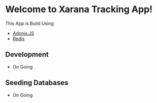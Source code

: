 # Welcome to Xarana Tracking App!

This App is Build Using

- [Adonis.JS](https://adonisjs.com/)
- [Redis](https://redis.io/)

## Development

- On Going

## Seeding Databases

- On Going
